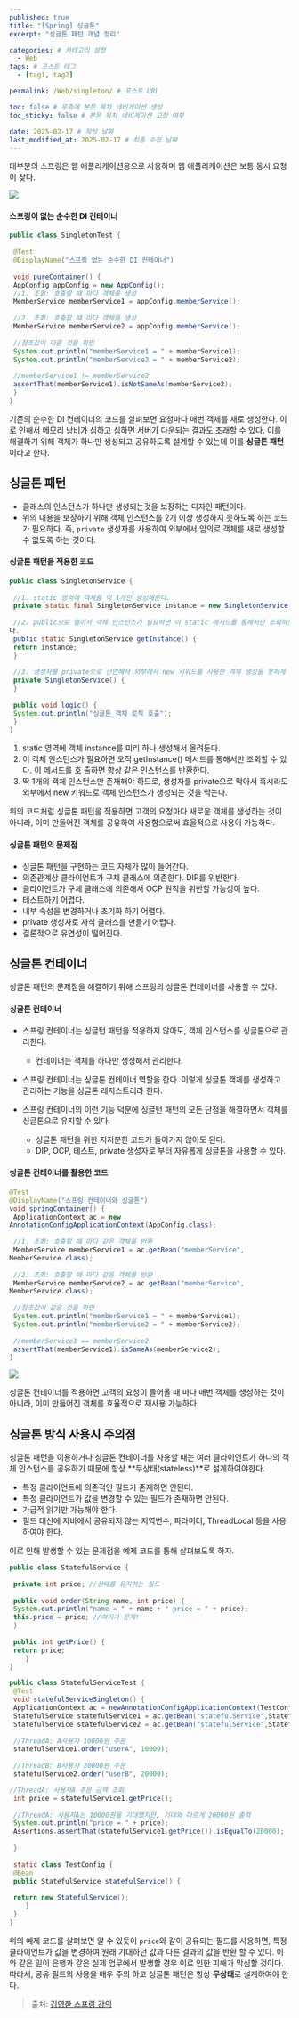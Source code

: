 ```yaml
---
published: true
title: "[Spring] 싱글톤"
excerpt: "싱글톤 패턴 개념 정리"

categories: # 카테고리 설정
  - Web
tags: # 포스트 태그
  - [tag1, tag2]

permalink: /Web/singleton/ # 포스트 URL

toc: false # 우측에 본문 목차 네비게이션 생성
toc_sticky: false # 본문 목차 네비게이션 고정 여부

date: 2025-02-17 # 작성 날짜
last_modified_at: 2025-02-17 # 최종 수정 날짜
---
```


대부분의 스프링은 웹 애플리케이션용으로 사용하며 웹 애플리케이션은 보통 동시 요청이 잦다.

![](https://velog.velcdn.com/images/gwoprk/post/149c4171-3441-4312-b45b-732cd3614def/image.png)

#### 스프링이 없는 순수한 DI 컨테이너
```java
public class SingletonTest {
 
 @Test
 @DisplayName("스프링 없는 순수한 DI 컨테이너")
 
 void pureContainer() {
 AppConfig appConfig = new AppConfig();
 //1. 조회: 호출할 때 마다 객체를 생성
 MemberService memberService1 = appConfig.memberService();
 
 //2. 조회: 호출할 때 마다 객체를 생성
 MemberService memberService2 = appConfig.memberService();
 
 //참조값이 다른 것을 확인
 System.out.println("memberService1 = " + memberService1);
 System.out.println("memberService2 = " + memberService2);
 
 //memberService1 != memberService2
 assertThat(memberService1).isNotSameAs(memberService2);
 }
}
```
기존의 순수한 DI 컨테이너의 코드를 살펴보면 요청마다 매번 객체를 새로 생성한다. 이로 인해서 메모리 낭비가 심하고 심하면 서버가 다운되는 결과도 초래할 수 있다. 이를 해결하기 위해 객체가 하나만 생성되고 공유하도록 설계할 수 있는데 이를 **싱글톤 패턴**이라고 한다.

## 싱글톤 패턴
- 클래스의 인스턴스가 하나만 생성되는것을 보장하는 디자인 패턴이다.
- 위의 내용을 보장하기 위해 객체 인스턴스를 2개 이상 생성하지 못하도록 하는 코드가 필요하다. 즉, `private` 생성자를 사용하여 외부에서 임의로 객체를 새로 생성할 수 없도록 하는 것이다.

#### 싱글톤 패턴을 적용한 코드
```java
public class SingletonService {
 
 //1. static 영역에 객체를 딱 1개만 생성해둔다.
 private static final SingletonService instance = new SingletonService();
 
 //2. public으로 열어서 객체 인스턴스가 필요하면 이 static 메서드를 통해서만 조회하도록 허용한
다.
 public static SingletonService getInstance() {
 return instance;
 }
 
 //3. 생성자를 private으로 선언해서 외부에서 new 키워드를 사용한 객체 생성을 못하게 막는다.
 private SingletonService() {
 }
 
 public void logic() {
 System.out.println("싱글톤 객체 로직 호출");
 }
}
```
1. static 영역에 객체 instance를 미리 하나 생성해서 올려둔다.
2. 이 객체 인스턴스가 필요하면 오직 getInstance() 메서드를 통해서만 조회할 수 있다. 이 메서드를 호
출하면 항상 같은 인스턴스를 반환한다.
3. 딱 1개의 객체 인스턴스만 존재해야 하므로, 생성자를 private으로 막아서 혹시라도 외부에서 new 키워드로 객체 인스턴스가 생성되는 것을 막는다.

위의 코드처럼 싱글톤 패턴을 적용하면 고객의 요청마다 새로운 객체를 생성하는 것이 아니라, 이미 만들어진 객체를 공유하여 사용함으로써 효율적으로 사용이 가능하다.

#### 싱글톤 패턴의 문제점
- 싱글톤 패턴을 구현하는 코드 자체가 많이 들어간다.
- 의존관계상 클라이언트가 구체 클래스에 의존한다. DIP를 위반한다.
- 클라이언트가 구체 클래스에 의존해서 OCP 원칙을 위반할 가능성이 높다.
- 테스트하기 어렵다.
- 내부 속성을 변경하거나 초기화 하기 어렵다.
- private 생성자로 자식 클래스를 만들기 어렵다.
- 결론적으로 유연성이 떨어진다.

## 싱글톤 컨테이너
싱글톤 패턴의 문제점을 해결하기 위해 스프링의 싱글톤 컨테이너를 사용할 수 있다.

#### 싱글톤 컨테이너
- 스프링 컨테이너는 싱글턴 패턴을 적용하지 않아도, 객체 인스턴스를 싱글톤으로 관리한다.
	
    - 컨테이너는 객체를 하나만 생성해서 관리한다.
- 스프링 컨테이너는 싱글톤 컨테이너 역할을 한다. 이렇게 싱글톤 객체를 생성하고 관리하는 기능을 싱글톤 레지스트리라 한다.
- 스프링 컨테이너의 이런 기능 덕분에 싱글턴 패턴의 모든 단점을 해결하면서 객체를 싱글톤으로 유지할 수 있다.
	
    - 싱글톤 패턴을 위한 지저분한 코드가 들어가지 않아도 된다.
    - DIP, OCP, 테스트, private 생성자로 부터 자유롭게 싱글톤을 사용할 수 있다.
 
#### 싱글톤 컨테이너를 활용한 코드
```java
@Test
@DisplayName("스프링 컨테이너와 싱글톤")
void springContainer() {
 ApplicationContext ac = new
AnnotationConfigApplicationContext(AppConfig.class);
 
 //1. 조회: 호출할 때 마다 같은 객체를 반환
 MemberService memberService1 = ac.getBean("memberService",
MemberService.class);
 
 //2. 조회: 호출할 때 마다 같은 객체를 반환
 MemberService memberService2 = ac.getBean("memberService",
MemberService.class);
 
 //참조값이 같은 것을 확인
 System.out.println("memberService1 = " + memberService1);
 System.out.println("memberService2 = " + memberService2);
 
 //memberService1 == memberService2
 assertThat(memberService1).isSameAs(memberService2);
}
```

![](https://velog.velcdn.com/images/gwoprk/post/d34d15fd-8ef5-44a3-9397-114755df21d4/image.png)

싱글톤 컨테이너를 적용하면 고객의 요청이 들어올 때 마다 매번 객체를 생성하는 것이 아니라, 이미 만들어진 객체를 효율적으로 재사용 가능하다.

## 싱글톤 방식 사용시 주의점
싱글톤 패턴을 이용하거나 싱글톤 컨테이너를 사용할 때는 여러 클라이언트가 하나의 객체 인스턴스를 공유하기 때문에 항상 **무상태(stateless)**로 설계하여야한다.
- 특정 클라이언트에 의존적인 필드가 존재하면 안된다.
- 특정 클라이언트가 값을 변경할 수 있는 필드가 존재하면 안된다.
- 가급적 읽기만 가능해야 한다.
- 필드 대신에 자바에서 공유되지 않는 지역변수, 파라미터, ThreadLocal 등을 사용하여야 한다.

이로 인해 발생할 수 있는 문제점을 예제 코드를 통해 살펴보도록 하자.

```java
public class StatefulService {
 
 private int price; //상태를 유지하는 필드
 
 public void order(String name, int price) {
 System.out.println("name = " + name + " price = " + price);
 this.price = price; //여기가 문제!
 }
 
 public int getPrice() {
 return price;
 	}
}
```

```java
public class StatefulServiceTest {
 @Test
 void statefulServiceSingleton() {
 ApplicationContext ac = newAnnotationConfigApplicationContext(TestConfig.class);
 StatefulService statefulService1 = ac.getBean("statefulService",StatefulService.class);
 StatefulService statefulService2 = ac.getBean("statefulService",StatefulService.class);
 
 //ThreadA: A사용자 10000원 주문
 statefulService1.order("userA", 10000);
 
 //ThreadB: B사용자 20000원 주문
 statefulService2.order("userB", 20000);

//ThreadA: 사용자A 주문 금액 조회
 int price = statefulService1.getPrice();
 
 //ThreadA: 사용자A는 10000원을 기대했지만, 기대와 다르게 20000원 출력
 System.out.println("price = " + price);
 Assertions.assertThat(statefulService1.getPrice()).isEqualTo(20000);
 
 }
 
 static class TestConfig {
 @Bean
 public StatefulService statefulService() {
 
 return new StatefulService();
 	}
 }
}
```
위의 예제 코드를 살펴보면 알 수 있듯이 `price`와 같이 공유되는 필드를 사용하면, 특정 클라이언트가 값을 변경하여 원래 기대하던 값과 다른 결과의 값을 반환 할 수 있다. 이와 같은 일이 은행과 같은 실제 업무에서 발생할 경우 이로 인한 피해가 막심할 것이다. 따라서, 공유 필드의 사용을 매우 주의 하고 싱글톤 패턴은 항상 **무상태**로 설계하여야 한다.

> 출처: [김영한 스프링 강의](https://www.inflearn.com/roadmaps/373)